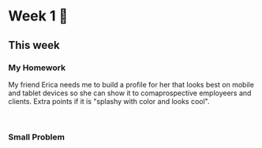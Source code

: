 # Week 1 🦒

## This week

### My Homework 
My friend Erica needs me to build a profile for her that looks best on mobile and tablet devices so she can show it to comaprospective employeers and clients. Extra points if it is "splashy with color and looks cool".

<br>

### Small Problem

